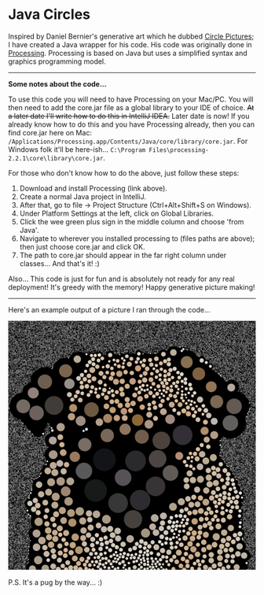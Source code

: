 Java Circles
==========

Inspired by Daniel Bernier's generative art which he dubbed [Circle Pictures](http://invisibleblocks.com/2014/09/29/circle-pictures-redux/ "Circle Pictures Redux"); I have created a Java wrapper for his code. His code was originally done in [Processing](https://processing.org/ "Processing Homepage"). Processing is based on Java but uses a simplified syntax and graphics programming model. 

***

**Some notes about the code...**

To use this code you will need to have Processing on your Mac/PC. You will then need to add the core.jar file as a global library to your IDE of choice. ~~At a later date I'll write how to do this in IntelliJ IDEA.~~ Later date is now! If you already know how to do this and you have Processing already, then you can find core.jar here on Mac: `/Applications/Processing.app/Contents/Java/core/library/core.jar`. For Windows folk it'll be here-ish... `C:\Program Files\processing-2.2.1\core\library\core.jar`.

For those who don't know how to do the above, just follow these steps:

1. Download and install Processing (link above).
2. Create a normal Java project in IntelliJ.
3. After that, go to file -> Project Structure (Ctrl+Alt+Shift+S on Windows).
4. Under Platform Settings at the left, click on Global Libraries.
5. Click the wee green plus sign in the middle column and choose 'from Java'.
6. Navigate to wherever you installed processing to (files paths are above); then just choose core.jar and click OK.
7. The path to core.jar should appear in the far right column under classes... And that's it! :)

Also... This code is just for fun and is absolutely not ready for any real deployment! It's greedy with the memory! Happy generative picture making!

***

Here's an example output of a picture I ran through the code...

![alt text](https://raw.githubusercontent.com/sjblair/JavaCircles/master/src/examples/Screen%20Shot%202014-12-15%20at%2021.06.38.png?token=AEO3HOI4kqCXIFEradrGrAdxSBLaPE3_ks5UmIpcwA%3D%3D "Example output!")

P.S. It's a pug by the way... :)
